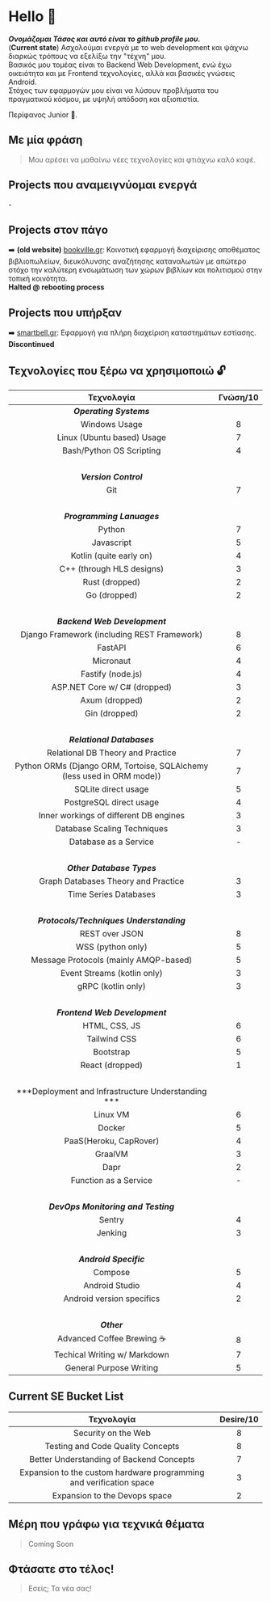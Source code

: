 # Hello 👋

***Ονομάζομαι Τάσος και αυτό είναι το github profile μου.***    
(**Current state**) Ασχολούμαι ενεργά με το web development και ψάχνω διαρκώς τρόπους να εξελίξω την "τέχνη" μου.  
Βασικός μου τομέας είναι το Backend Web Development, ενώ έχω οικειότητα και με Frontend τεχνολογίες, αλλά και βασικές γνώσεις Android.  
Στόχος των εφαρμογών μου είναι να λύσουν προβλήματα του πραγματικού κόσμου, με υψηλή απόδοση και αξιοπιστία.  

Περίφανος Junior 💪.

## Με μία φράση
> Μου αρέσει να μαθαίνω νέες τεχνολογίες και φτιάχνω καλό καφέ.

## Projects που αναμειγνύομαι ενεργά
\-

## Projects στον πάγο
➡️ **(old website)** [bookville.gr](): Κοινοτική εφαρμογή διαχείρισης αποθέματος βιβλιοπωλείων, διευκόλυνσης αναζήτησης καταναλωτών με απώτερο στόχο την καλύτερη ενσωμάτωση των χώρων βιβλίων και πολιτισμού στην τοπική κοινότητα.  
**Halted @ rebooting process**  

## Projects που υπήρξαν
➡️ [smartbell.gr](): Εφαρμογή για πλήρη διαχείριση καταστημάτων εστίασης.  
**Discontinued**  

## Τεχνολογίες που ξέρω να χρησιμοποιώ 🔓

| Τεχνολογία | Γνώση/10 |
| :---: | :---: |
|***Operating Systems***||
| Windows Usage | 8 |
| Linux (Ubuntu based) Usage | 7 |
| Bash/Python OS Scripting | 4 |
|&nbsp;||
| ***Version Control*** ||
| Git | 7 |
|&nbsp;||
| ***Programming Lanuages*** ||
| Python | 7 |
| Javascript | 5 |
| Kotlin (quite early on) | 4 |
| C++ (through HLS designs) | 3 |
| Rust (dropped) | 2 |
| Go (dropped) | 2 |
|&nbsp;||
| ***Backend Web Development*** ||
| Django Framework (including REST Framework)| 8 |
| FastAPI | 6 |
| Micronaut | 4 |
| Fastify (node.js) | 4 |
| ASP.NET Core w/ C# (dropped) | 3 |
| Axum (dropped) | 2 |
| Gin (dropped) | 2 |
|&nbsp;||
| ***Relational Databases*** ||
| Relational DB Theory and Practice | 7 |
| Python ORMs (Django ORM, Tortoise, SQLAlchemy (less used in ORM mode)) | 7 |
| SQLite direct usage | 5 |
| PostgreSQL direct usage | 4 |
| Inner workings of different DB engines | 3 |
| Database Scaling Techniques | 3 |
| Database as a Service | - |
|&nbsp;||
| ***Other Database Types*** ||
| Graph Databases Theory and Practice | 3 |
| Time Series Databases | 3 |
|&nbsp;||
| ***Protocols/Techniques Understanding*** ||
| REST over JSON | 8 |
| WSS (python only) | 5 |
| Message Protocols (mainly AMQP-based)| 5 |
| Event Streams (kotlin only) | 3 |
| gRPC (kotlin only) | 3 |
|&nbsp;||
| ***Frontend Web Development*** ||
| HTML, CSS, JS | 6 |
| Tailwind CSS | 6 |
| Bootstrap | 5 |
| React (dropped) | 1 |
|&nbsp;||
| ***Deployment and Infrastructure Understanding *** ||
| Linux VM | 6 |
| Docker | 5 |
| PaaS(Heroku, CapRover) | 4 |
| GraalVM | 3 |
| Dapr | 2 |
| Function as a Service | - |
|&nbsp;||
| ***DevOps Monitoring and Testing*** ||
| Sentry | 4 |
| Jenking | 3 |
|&nbsp;||
| ***Android Specific*** ||
| Compose | 5 |
| Android Studio | 4 |
| Android version specifics | 2 |
|&nbsp;||
| ***Other*** ||
| Advanced Coffee Brewing ☕ | 8 |
| Techical Writing w/ Markdown | 7 |
| General Purpose Writing | 5 |

## Current SE Bucket List
| Τεχνολογία | Desire/10 |
| :---: | :---: |
| Security on the Web | 8 |
| Testing and Code Quality Concepts | 8 |
| Better Understanding of Backend Concepts | 7 |
| Expansion to the custom hardware programming and verification space | 3 | 
| Expansion to the Devops space | 2 |

## Μέρη που γράφω για τεχνικά θέματα
> Coming Soon

## Φτάσατε στο τέλος!
> Εσείς; Τα νέα σας!
